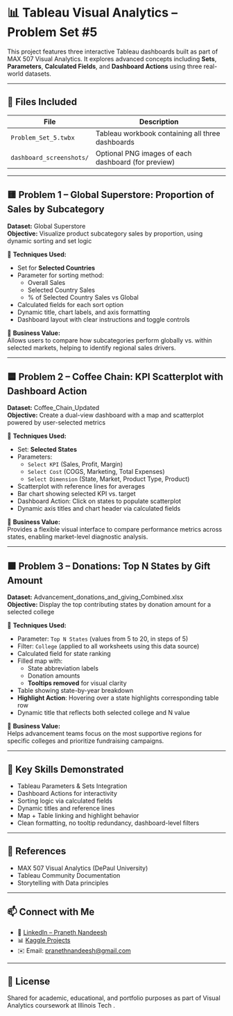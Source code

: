 # 📊 Tableau Visual Analytics – Problem Set #5 

This project features three interactive Tableau dashboards built as part of MAX 507 Visual Analytics. It explores advanced concepts including **Sets**, **Parameters**, **Calculated Fields**, and **Dashboard Actions** using three real-world datasets.

---

## 📂 Files Included

| File | Description |
|------|-------------|
| `Problem_Set_5.twbx` | Tableau workbook containing all three dashboards |
| `dashboard_screenshots/` | Optional PNG images of each dashboard (for preview) |

---

## 🟨 Problem 1 – Global Superstore: Proportion of Sales by Subcategory

**Dataset:** Global Superstore  
**Objective:** Visualize product subcategory sales by proportion, using dynamic sorting and set logic

🔧 **Techniques Used:**
- Set for **Selected Countries**
- Parameter for sorting method:
  - Overall Sales
  - Selected Country Sales
  - % of Selected Country Sales vs Global
- Calculated fields for each sort option
- Dynamic title, chart labels, and axis formatting
- Dashboard layout with clear instructions and toggle controls

🎯 **Business Value:**  
Allows users to compare how subcategories perform globally vs. within selected markets, helping to identify regional sales drivers.

---

## 🟦 Problem 2 – Coffee Chain: KPI Scatterplot with Dashboard Action

**Dataset:** Coffee_Chain_Updated  
**Objective:** Create a dual-view dashboard with a map and scatterplot powered by user-selected metrics

🔧 **Techniques Used:**
- Set: **Selected States**
- Parameters:
  - `Select KPI` (Sales, Profit, Margin)
  - `Select Cost` (COGS, Marketing, Total Expenses)
  - `Select Dimension` (State, Market, Product Type, Product)
- Scatterplot with reference lines for averages
- Bar chart showing selected KPI vs. target
- Dashboard Action: Click on states to populate scatterplot
- Dynamic axis titles and chart header via calculated fields

🎯 **Business Value:**  
Provides a flexible visual interface to compare performance metrics across states, enabling market-level diagnostic analysis.

---

## 🟩 Problem 3 – Donations: Top N States by Gift Amount

**Dataset:** Advancement_donations_and_giving_Combined.xlsx  
**Objective:** Display the top contributing states by donation amount for a selected college

🔧 **Techniques Used:**
- Parameter: `Top N States` (values from 5 to 20, in steps of 5)
- Filter: `College` (applied to all worksheets using this data source)
- Calculated field for state ranking
- Filled map with:
  - State abbreviation labels
  - Donation amounts
  - **Tooltips removed** for visual clarity
- Table showing state-by-year breakdown
- **Highlight Action**: Hovering over a state highlights corresponding table row
- Dynamic title that reflects both selected college and N value

🎯 **Business Value:**  
Helps advancement teams focus on the most supportive regions for specific colleges and prioritize fundraising campaigns.

---

## 🧠 Key Skills Demonstrated

- Tableau Parameters & Sets Integration
- Dashboard Actions for interactivity
- Sorting logic via calculated fields
- Dynamic titles and reference lines
- Map + Table linking and highlight behavior
- Clean formatting, no tooltip redundancy, dashboard-level filters

---

## 🔗 References

- MAX 507 Visual Analytics (DePaul University)
- Tableau Community Documentation
- Storytelling with Data principles

---

## 📫 Connect with Me

- 📍 [LinkedIn – Praneth Nandeesh](https://www.linkedin.com/in/praneth-nandeesh-789038285/)
- 📊 [Kaggle Projects](https://www.kaggle.com/pranethhh)
- ✉️ Email: pranethnandeesh@gmail.com

---

## 📌 License

Shared for academic, educational, and portfolio purposes as part of Visual Analytics coursework at Illinois Tech .
